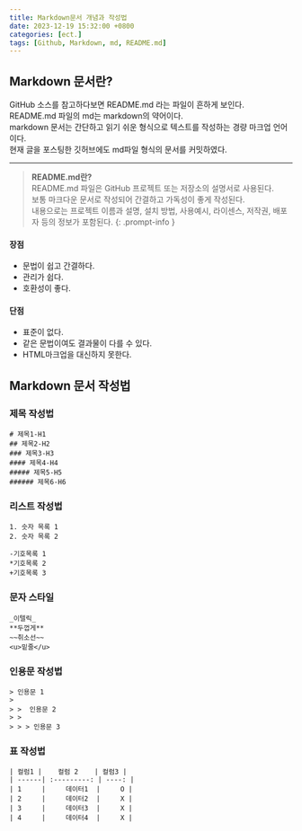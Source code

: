 ```yaml
---
title: Markdown문서 개념과 작성법
date: 2023-12-19 15:32:00 +0800
categories: [ect.]
tags: [Github, Markdown, md, README.md]
---
```


## **Markdown 문서란?**

GitHub 소스를 참고하다보면 README.md 라는 파일이 흔하게 보인다.  
README.md 파일의 md는 markdown의 약어이다.  
markdown 문서는 간단하고 읽기 쉬운 형식으로 텍스트를 작성하는 경량 마크업 언어이다.  
현재 글을 포스팅한 깃허브에도 md파일 형식의 문서를 커밋하였다.

---

> **README.md란?**  
> README.md 파일은 GitHub 프로젝트 또는 저장소의 설명서로 사용된다.  
> 보통 마크다운 문서로 작성되어 간결하고 가독성이 좋게 작성된다.  
> 내용으로는 프로젝트 이름과 설명, 설치 방법, 사용예시, 라이센스, 저작권, 배포자 등의 정보가 포함된다.
{: .prompt-info }


#### **장점**

- 문법이 쉽고 간결하다.
- 관리가 쉽다.
- 호환성이 좋다.

#### **단점**

- 표준이 없다.
- 같은 문법이여도 결과물이 다를 수 있다.
- HTML마크업을 대신하지 못한다.

## **Markdown 문서 작성법**

### **제목 작성법**

```
# 제목1-H1
## 제목2-H2
### 제목3-H3
#### 제목4-H4
##### 제목5-H5
###### 제목6-H6
```


### **리스트 작성법**

```
1. 숫자 목록 1
2. 숫자 목록 2

-기호목록 1
*기호목록 2
+기호목록 3
```



### **문자 스타일**

```
_이텔릭_
**두껍게**
~~취소선~~
<u>밑줄</u>
```


### **인용문 작성법**

```
> 인용문 1
>
> >  인용문 2
> >
> > > 인용문 3
```


### **표 작성법**

```
| 컬럼1 |    컬럼 2    | 컬럼3 |
| ------| :---------: | ----: |
| 1     |     데이터1  |     O |
| 2     |     데이터2  |     X |
| 3     |     데이터3  |     X |
| 4     |     데이터4  |     X |
```
